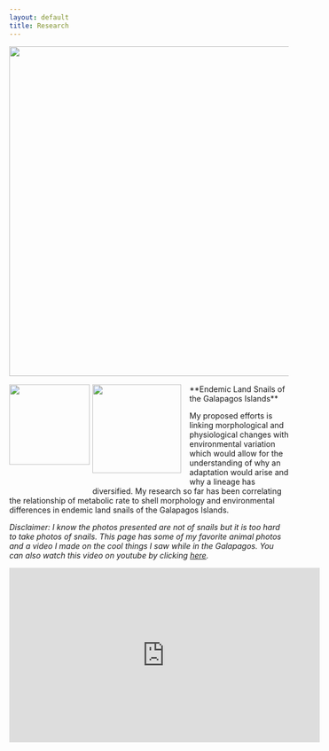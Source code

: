 ```yaml
---
layout: default
title: Research
---
```

<img style="float: left; margin: 0px 15px 15px 0px;" src="https://cloud.githubusercontent.com/assets/14020037/10537429/99ceb93c-73a6-11e5-8057-4ab3f25d484a.JPG" width="595" />

<img style="float: left; margin: 0px 5px 40px 0px;" src="https://cloud.githubusercontent.com/assets/14020037/10537515/30dbbb86-73a7-11e5-96a2-9ad4954dd854.JPG" width="145" />

<img style="float: left; margin: 0px 15px 15px 0px;" src="https://cloud.githubusercontent.com/assets/14020037/10537562/79358326-73a7-11e5-964e-eeba9c46b990.JPG" width="160" />
**Endemic Land Snails of the Galapagos Islands**

My proposed efforts is linking morphological and physiological changes with environmental variation which would allow for the understanding of why an adaptation would arise and why a lineage has diversified. My research so far has been correlating the relationship of metabolic rate to shell morphology and environmental differences in endemic land snails of the Galapagos Islands.

*Disclaimer: I know the photos presented are not of snails but it is too hard to take photos of snails. This page has some of my favorite animal photos and a video I made on the cool things I saw while in the Galapagos. You can also watch this video on youtube by clicking [here](https://www.youtube.com/watch?v=WwUenFkAkG0).*

  <iframe width="560" height="315" src="https://www.youtube.com/embed/WwUenFkAkG0" frameborder="0" allowfullscreen></iframe>

